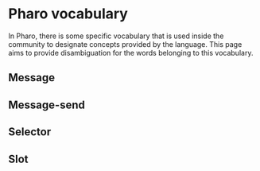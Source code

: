 # Pharo vocabulary
In Pharo, there is some specific vocabulary that is used inside the community to designate concepts provided by the language.
This page aims to provide disambiguation for the words belonging to this vocabulary.

## Message

## Message-send

## Selector

## Slot
